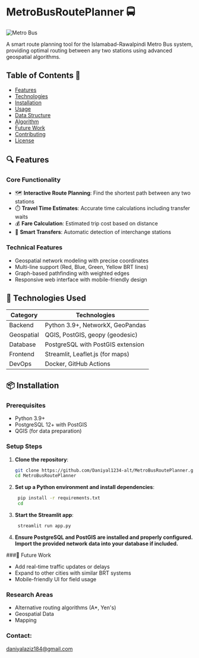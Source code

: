 # MetroBusRoutePlanner 🚍

![Metro Bus](https://via.placeholder.com/800x200?text=Islamabad+Metro+Bus+Route+Planner)

A smart route planning tool for the Islamabad-Rawalpindi Metro Bus system, providing optimal routing between any two stations using advanced geospatial algorithms.

## Table of Contents 📑
- [Features](#-features)
- [Technologies](#-technologies-used)
- [Installation](#-installation)
- [Usage](#-usage)
- [Data Structure](#-data-structure)
- [Algorithm](#-algorithm-details)
- [Future Work](#-future-work)
- [Contributing](#-contributing)
- [License](#-license)

## 🔍 Features

### Core Functionality
- 🗺️ **Interactive Route Planning**: Find the shortest path between any two stations
- ⏱️ **Travel Time Estimates**: Accurate time calculations including transfer waits
- 💰 **Fare Calculation**: Estimated trip cost based on distance
- 🔄 **Smart Transfers**: Automatic detection of interchange stations

### Technical Features
- Geospatial network modeling with precise coordinates
- Multi-line support (Red, Blue, Green, Yellow BRT lines)
- Graph-based pathfinding with weighted edges
- Responsive web interface with mobile-friendly design

## 🚀 Technologies Used

| Category        | Technologies                          |
|-----------------|---------------------------------------|
| Backend         | Python 3.9+, NetworkX, GeoPandas     |
| Geospatial      | QGIS, PostGIS, geopy (geodesic)      |
| Database        | PostgreSQL with PostGIS extension    |
| Frontend        | Streamlit, Leaflet.js (for maps)     |
| DevOps          | Docker, GitHub Actions               |

## 📦 Installation

### Prerequisites
- Python 3.9+
- PostgreSQL 12+ with PostGIS
- QGIS (for data preparation)

### Setup Steps

1. **Clone the repository**:
   ```bash
   git clone https://github.com/Daniyal1234-alt/MetroBusRoutePlanner.git
   cd MetroBusRoutePlanner
2. **Set up a Python environment and install dependencies**:
   ```bash
    pip install -r requirements.txt
    cd
3. **Start the Streamlit app**:
   ```bash
    streamlit run app.py
4. **Ensure PostgreSQL and PostGIS are installed and properly configured. Import the provided network data into your database if included.**

###📍  Future Work
- Add real-time traffic updates or delays
- Expand to other cities with similar BRT systems
- Mobile-friendly UI for field usage

### Research Areas
- Alternative routing algorithms (A*, Yen's)
- Geospatial Data
- Mapping 

### Contact:
daniyalaziz184@gmail.com
